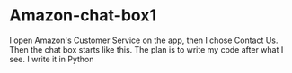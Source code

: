 # Amazon-chat-box1
 I open Amazon's Customer Service on the app, then I chose Contact Us. Then the chat box starts like this. The plan is to write my code after what I see. I write it in Python

